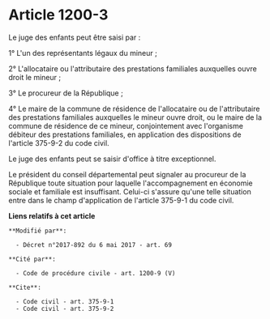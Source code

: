 # Article 1200-3

Le juge des enfants peut être saisi par :

1° L'un des représentants légaux du mineur ;

2° L'allocataire ou l'attributaire des prestations familiales auxquelles ouvre droit le mineur ;

3° Le procureur de la République ;

4° Le maire de la commune de résidence de l'allocataire ou de l'attributaire des prestations familiales auxquelles le mineur
ouvre droit, ou le maire de la commune de résidence de ce mineur, conjointement avec l'organisme débiteur des prestations
familiales, en application des dispositions de l'article 375-9-2 du code civil.

Le juge des enfants peut se saisir d'office à titre exceptionnel.

Le président du conseil départemental peut signaler au procureur de la République toute situation pour laquelle
l'accompagnement en économie sociale et familiale est insuffisant. Celui-ci s'assure qu'une telle situation entre dans le
champ d'application de l'article 375-9-1 du code civil.

**Liens relatifs à cet article**

	**Modifié par**:

	  - Décret n°2017-892 du 6 mai 2017 - art. 69

	**Cité par**:

	  - Code de procédure civile - art. 1200-9 (V)

	**Cite**:

	  - Code civil - art. 375-9-1
	  - Code civil - art. 375-9-2
